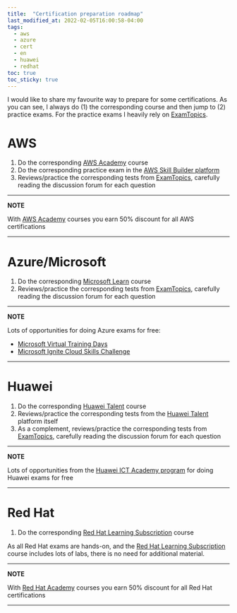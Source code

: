 ```yaml
---
title:  "Certification preparation roadmap"
last_modified_at: 2022-02-05T16:00:58-04:00
tags:
  - aws
  - azure
  - cert
  - en
  - huawei
  - redhat
toc: true
toc_sticky: true
---
```


I would like to share my favourite way to prepare for some certifications. As you can see, I always do (1) the corresponding course and then jump to (2) practice exams. For the practice exams I heavily rely on [ExamTopics](/examtopics).

# AWS

 1. Do the corresponding [AWS Academy](/aws-academy) course
 2. Do the corresponding practice exam in the [AWS Skill Builder platform](/skillbuilder)
 3. Reviews/practice the corresponding tests from [ExamTopics](/examtopics), carefully reading the discussion forum for each question

---
**NOTE**

With [AWS Academy](/aws-academy) courses you earn 50% discount for all AWS certifications

---

# Azure/Microsoft

 1. Do the corresponding [Microsoft Learn](https://docs.microsoft.com/en-us/learn/) course
 2. Reviews/practice the corresponding tests from [ExamTopics](/examtopics), carefully reading the discussion forum for each question

---
**NOTE**

Lots of opportunities for doing Azure exams for free:
 - [Microsoft Virtual Training Days](/azure-fundamentals)
 - [Microsoft Ignite Cloud Skills Challenge](/microsoft-ignite)

---

# Huawei

 1. Do the corresponding [Huawei Talent](/haina-talent) course
 2. Reviews/practice the corresponding tests from the [Huawei Talent](/haina-talent) platform itself
 3. As a complement, reviews/practice the corresponding tests from [ExamTopics](/examtopics), carefully reading the discussion forum for each question

---
**NOTE**

Lots of opportunities from the [Huawei ICT Academy program](/haina) for doing Huawei exams for free

---

# Red Hat

 1. Do the corresponding [Red Hat Learning Subscription](https://www.redhat.com/en/services/training/learning-subscription) course

As all Red Hat exams are hands-on, and the [Red Hat Learning Subscription](https://www.redhat.com/en/services/training/learning-subscription) course includes lots of labs, there is no need for additional material.

---
**NOTE**

With [Red Hat Academy](/redhat-academy) courses you earn 50% discount for all Red Hat certifications

---
